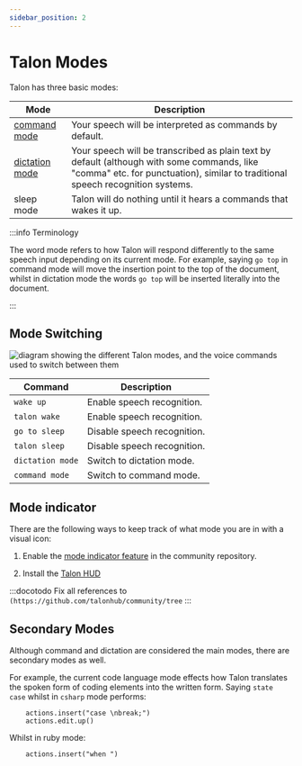 ```yaml
---
sidebar_position: 2
---
```


# Talon Modes

Talon has three basic modes:

| Mode                                             | Description                                                                                                                                                                   |
| ------------------------------------------------ | ----------------------------------------------------------------------------------------------------------------------------------------------------------------------------- |
| [command mode](./Command%20Mode/command_mode.md) | Your speech will be interpreted as commands by default.                                                                                                                       |
| [dictation mode](./dictation_mode.md)            | Your speech will be transcribed as plain text by default (although with some commands, like "comma" etc. for punctuation), similar to traditional speech recognition systems. |
| sleep mode                                       | Talon will do nothing until it hears a commands that wakes it up.                                                                                                             |

:::info Terminology

The word mode refers to how Talon will respond differently to the same speech input depending on its current mode.
For example, saying `go top` in command mode will move the insertion point to the top of the document,
whilst in dictation mode the words `go top` will be inserted literally into the document.

:::

## Mode Switching

<!--- the source is in diagrams\basic_talon_modes.graphml --->

<img src="/img/basic_talon_modes.png/"
     alt="diagram showing the different Talon modes, and the voice commands used to switch between them"
 />

| Command          | Description                 |
| ---------------- | --------------------------- |
| `wake up`        | Enable speech recognition.  |
| `talon wake`     | Enable speech recognition.  |
| `go to sleep`    | Disable speech recognition. |
| `talon sleep`    | Disable speech recognition. |
| `dictation mode` | Switch to dictation mode.   |
| `command mode`   | Switch to command mode.     |

## Mode indicator

There are the following ways to keep track of what mode you are in with a visual icon:

1. Enable the [mode indicator feature](https://github.com/talonhub/community/tree/main/plugin/mode_indicator) in the community repository.

2. Install the [Talon HUD](/docs/Integrations/user-interface.md#talon-hud-heads-up-display)

:::docotodo
Fix all references to `(https://github.com/talonhub/community/tree`
:::

## Secondary Modes

Although command and dictation are considered the main modes, there are secondary modes as well.

For example, the current code language mode effects how Talon translates the spoken form of coding elements
into the written form. Saying `state case` whilst in `csharp` mode performs:

```talon
    actions.insert("case \nbreak;")
    actions.edit.up()
```

Whilst in ruby mode:

```talon
    actions.insert("when ")
```
